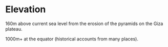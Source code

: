 # Elevation

160m above current sea level from the erosion of the pyramids on the Giza plateau.

1000m+ at the equator (historical accounts from many places).